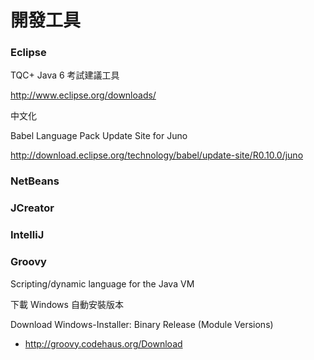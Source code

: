 # 開發工具

### Eclipse

TQC+ Java 6 考試建議工具

http://www.eclipse.org/downloads/

中文化

Babel Language Pack Update Site for Juno

http://download.eclipse.org/technology/babel/update-site/R0.10.0/juno

### NetBeans

### JCreator

### IntelliJ

### Groovy

Scripting/dynamic language for the Java VM

下載 Windows 自動安裝版本

Download Windows-Installer: Binary Release (Module Versions)

- http://groovy.codehaus.org/Download
